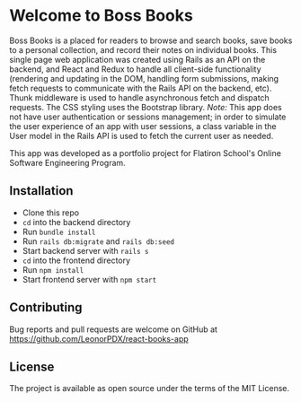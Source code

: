 # Welcome to Boss Books

Boss Books is a placed for readers to browse and search books, save books to a personal collection, and record their notes on individual books. This single page web application was created using Rails as an API on the backend, and React and Redux to handle all client-side functionality (rendering and updating in the DOM, handling form submissions, making fetch requests to communicate with the Rails API on the backend, etc). Thunk middleware is used to handle asynchronous fetch and dispatch requests. The CSS styling uses the Bootstrap library. *Note:* This app does not have user authentication or sessions management; in order to simulate the user experience of an app with user sessions, a class variable in the User model in the Rails API is used to fetch the current user as needed.

This app was developed as a portfolio project for Flatiron School's Online Software Engineering Program.

## Installation
* Clone this repo
* `cd` into the backend directory
* Run `bundle install`
* Run `rails db:migrate` and `rails db:seed`
* Start backend server with `rails s`
* `cd` into the frontend directory
* Run `npm install`
* Start frontend server with `npm start`

## Contributing
Bug reports and pull requests are welcome on GitHub at https://github.com/LeonorPDX/react-books-app

## License
The project is available as open source under the terms of the MIT License.
